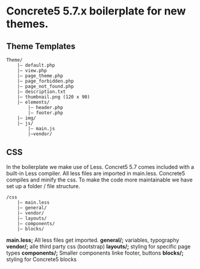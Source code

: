 # Concrete5 5.7.x boilerplate for new themes.
 

## Theme Templates
```
Theme/
	|— default.php
	|— view.php
	|— page_theme.php
	|— page_forbidden.php
	|— page_not_found.php
	|— description.txt
	|— thumbnail.png (120 x 90)
	|— elements/
		|— header.php
		|— footer.php
	|— img/
	|— js/
		|— main.js
		|—vendor/
```
## CSS
In the boilerplate we make use of Less. Concret5 5.7 comes included with a built-in Less compiler. All less files are imported in main.less. Concrete5 compiles and minify the css. To make the code more maintainable we have set up a folder / file structure.
```
/css
	|— main.less 
	|— general/ 
	|— vendor/
	|— layouts/
	|— components/
	|— blocks/
```

**main.less;** All less files get imported. 
**general/;** variables, typography
**vendor/;** alle third party css (bootstrap)
**layouts/;** styling for specific page types
**components/;** Smaller components linke footer, buttons
**blocks/;** styling for Concrete5 blocks


